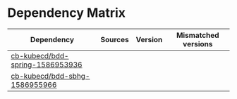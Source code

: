 # Dependency Matrix

Dependency | Sources | Version | Mismatched versions
---------- | ------- | ------- | -------------------
[cb-kubecd/bdd-spring-1586953936](https://github.com/cb-kubecd/bdd-spring-1586953936.git) |  | []() | 
[cb-kubecd/bdd-sbhg-1586955966](https://github.com/cb-kubecd/bdd-sbhg-1586955966.git) |  | []() | 
